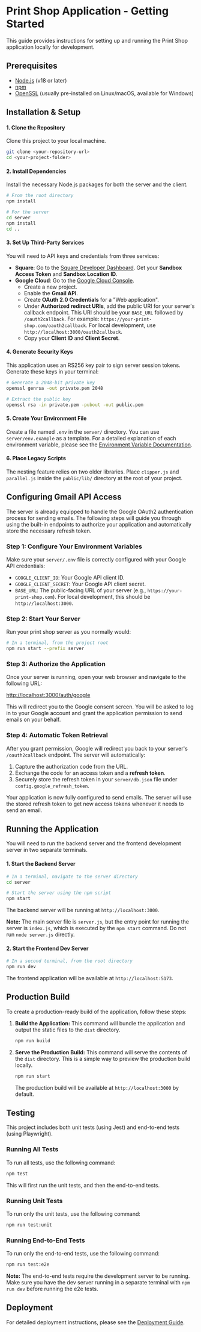 # Print Shop Application - Getting Started

This guide provides instructions for setting up and running the Print Shop application locally for development.

## Prerequisites

-   [Node.js](https://nodejs.org/) (v18 or later)
-   [npm](https://www.npmjs.com/)
-   [OpenSSL](https://www.openssl.org/) (usually pre-installed on Linux/macOS, available for Windows)

## Installation & Setup

#### 1. Clone the Repository
Clone this project to your local machine.
```bash
git clone <your-repository-url>
cd <your-project-folder>
```

#### 2. Install Dependencies
Install the necessary Node.js packages for both the server and the client.
```bash
# From the root directory
npm install

# For the server
cd server
npm install
cd ..
```

#### 3. Set Up Third-Party Services
You will need to API keys and credentials from three services:

* **Square**: Go to the [Square Developer Dashboard](https://developer.squareup.com/apps). Get your **Sandbox Access Token** and **Sandbox Location ID**.
* **Google Cloud**: Go to the [Google Cloud Console](https://console.cloud.google.com/).
    * Create a new project.
    * Enable the **Gmail API**.
    * Create **OAuth 2.0 Credentials** for a "Web application".
    * Under **Authorized redirect URIs**, add the public URI for your server's callback endpoint. This URI should be your `BASE_URL` followed by `/oauth2callback`. For example: `https://your-print-shop.com/oauth2callback`. For local development, use `http://localhost:3000/oauth2callback`.
    * Copy your **Client ID** and **Client Secret**.

#### 4. Generate Security Keys
This application uses an RS256 key pair to sign server session tokens. Generate these keys in your terminal:

```bash
# Generate a 2048-bit private key
openssl genrsa -out private.pem 2048

# Extract the public key
openssl rsa -in private.pem -pubout -out public.pem
```

#### 5. Create Your Environment File
Create a file named `.env` in the `server/` directory. You can use `server/env.example` as a template. For a detailed explanation of each environment variable, please see the [Environment Variable Documentation](server/ENV_DOCUMENTATION.md).

#### 6. Place Legacy Scripts
The nesting feature relies on two older libraries. Place `clipper.js` and `parallel.js` inside the `public/lib/` directory at the root of your project.

## Configuring Gmail API Access

The server is already equipped to handle the Google OAuth2 authentication process for sending emails. The following steps will guide you through using the built-in endpoints to authorize your application and automatically store the necessary refresh token.

### Step 1: Configure Your Environment Variables
Make sure your `server/.env` file is correctly configured with your Google API credentials:

-   `GOOGLE_CLIENT_ID`: Your Google API client ID.
-   `GOOGLE_CLIENT_SECRET`: Your Google API client secret.
-   `BASE_URL`: The public-facing URL of your server (e.g., `https://your-print-shop.com`). For local development, this should be `http://localhost:3000`.

### Step 2: Start Your Server
Run your print shop server as you normally would:
```bash
# In a terminal, from the project root
npm run start --prefix server
```

### Step 3: Authorize the Application
Once your server is running, open your web browser and navigate to the following URL:

[http://localhost:3000/auth/google](http://localhost:3000/auth/google)

This will redirect you to the Google consent screen. You will be asked to log in to your Google account and grant the application permission to send emails on your behalf.

### Step 4: Automatic Token Retrieval
After you grant permission, Google will redirect you back to your server's `/oauth2callback` endpoint. The server will automatically:

1.  Capture the authorization code from the URL.
2.  Exchange the code for an access token and a **refresh token**.
3.  Securely store the refresh token in your `server/db.json` file under `config.google_refresh_token`.

Your application is now fully configured to send emails. The server will use the stored refresh token to get new access tokens whenever it needs to send an email.

## Running the Application

You will need to run the backend server and the frontend development server in two separate terminals.

#### 1. Start the Backend Server
```bash
# In a terminal, navigate to the server directory
cd server

# Start the server using the npm script
npm start
```
The backend server will be running at `http://localhost:3000`.

**Note:** The main server file is `server.js`, but the entry point for running the server is `index.js`, which is executed by the `npm start` command. Do not run `node server.js` directly.

#### 2. Start the Frontend Dev Server
```bash
# In a second terminal, from the root directory
npm run dev
```
The frontend application will be available at `http://localhost:5173`.

## Production Build

To create a production-ready build of the application, follow these steps:

1.  **Build the Application:**
    This command will bundle the application and output the static files to the `dist` directory.
    ```bash
    npm run build
    ```

2.  **Serve the Production Build:**
    This command will serve the contents of the `dist` directory. This is a simple way to preview the production build locally.
    ```bash
    npm run start
    ```
    The production build will be available at `http://localhost:3000` by default.

## Testing

This project includes both unit tests (using Jest) and end-to-end tests (using Playwright).

### Running All Tests

To run all tests, use the following command:

```bash
npm test
```

This will first run the unit tests, and then the end-to-end tests.

### Running Unit Tests

To run only the unit tests, use the following command:

```bash
npm run test:unit
```

### Running End-to-End Tests

To run only the end-to-end tests, use the following command:

```bash
npm run test:e2e
```

**Note:** The end-to-end tests require the development server to be running. Make sure you have the dev server running in a separate terminal with `npm run dev` before running the e2e tests.

## Deployment

For detailed deployment instructions, please see the [Deployment Guide](DEPLOY.md).
